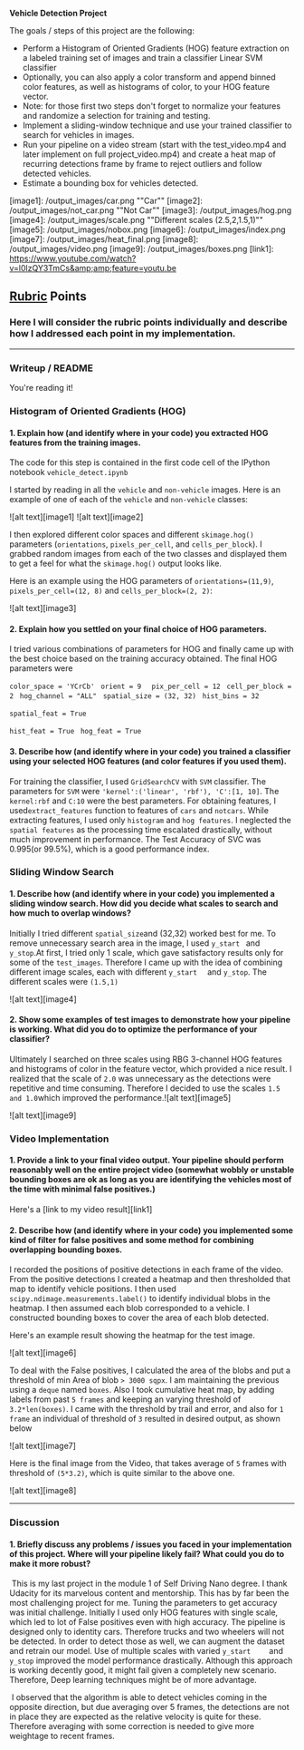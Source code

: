 **Vehicle Detection Project**

The goals / steps of this project are the following:

* Perform a Histogram of Oriented Gradients (HOG) feature extraction on a labeled training set of images and train a classifier Linear SVM classifier
* Optionally, you can also apply a color transform and append binned color features, as well as histograms of color, to your HOG feature vector. 
* Note: for those first two steps don't forget to normalize your features and randomize a selection for training and testing.
* Implement a sliding-window technique and use your trained classifier to search for vehicles in images.
* Run your pipeline on a video stream (start with the test_video.mp4 and later implement on full project_video.mp4) and create a heat map of recurring detections frame by frame to reject outliers and follow detected vehicles.
* Estimate a bounding box for vehicles detected.

[//]: # "Image References"
[image1]: /output_images/car.png	""Car""
[image2]: /output_images/not_car.png	""Not Car""
[image3]: /output_images/hog.png
[image4]: /output_images/scale.png	""Different scales (2.5,2,1.5,1)""
[image5]: /output_images/nobox.png
[image6]: /output_images/index.png
[image7]: /output_images/heat_final.png
[image8]: /output_images/video.png
[image9]: /output_images/boxes.png
[link1]: https://www.youtube.com/watch?v=l0lzQY3TmCs&amp;amp;feature=youtu.be

## [Rubric](https://review.udacity.com/#!/rubrics/513/view) Points
### Here I will consider the rubric points individually and describe how I addressed each point in my implementation.  

---
### Writeup / README
You're reading it!

### Histogram of Oriented Gradients (HOG)

#### 1. Explain how (and identify where in your code) you extracted HOG features from the training images.

The code for this step is contained in the first code cell of the IPython notebook `vehicle_detect.ipynb`  

I started by reading in all the `vehicle` and `non-vehicle` images.  Here is an example of one of each of the `vehicle` and `non-vehicle` classes:

![alt text][image1]
![alt text][image2]

I then explored different color spaces and different `skimage.hog()` parameters (`orientations`, `pixels_per_cell`, and `cells_per_block`).  I grabbed random images from each of the two classes and displayed them to get a feel for what the `skimage.hog()` output looks like.

Here is an example using the HOG parameters of `orientations=(11,9)`, `pixels_per_cell=(12, 8)` and `cells_per_block=(2, 2)`:


![alt text][image3]

#### 2. Explain how you settled on your final choice of HOG parameters.

I tried various combinations of parameters for HOG and finally came up with the best choice based on the training accuracy obtained. The final HOG parameters were

`color_space = 'YCrCb' `
`orient = 9  `
`pix_per_cell = 12 `
`cell_per_block = 2 `
`hog_channel = "ALL" `
`spatial_size = (32, 32) `
`hist_bins = 32  `

`spatial_feat = True`

 `hist_feat = True `
`hog_feat = True `

#### 3. Describe how (and identify where in your code) you trained a classifier using your selected HOG features (and color features if you used them).

For training the classifier, I used `GridSearchCV` with `SVM` classifier. The parameters for `SVM` were `'kernel':('linear', 'rbf'), 'C':[1, 10]`. The `kernel:rbf` and `C:10` were the best parameters. For obtaining features, I used`extract_features` function to features of `cars` and `notcars`. While extracting features, I used only `histogram` and `hog features`. I neglected the `spatial features` as the processing time escalated drastically, without much improvement in performance. The Test Accuracy of SVC was 0.995(or 99.5%), which is a good performance index. 

### Sliding Window Search

#### 1. Describe how (and identify where in your code) you implemented a sliding window search.  How did you decide what scales to search and how much to overlap windows?

Initially I tried different `spatial_size`and (32,32) worked best for me.  To remove unnecessary search area  in the image, I used `y_start	` and `y_stop`.At first, I tried only 1 scale, which gave satisfactory results only for some of the `test_images`. Therefore I came up with the idea of combining different image scales, each with different `y_start	` and `y_stop`. The different scales were `(1.5,1)`

![alt text][image4]

#### 2. Show some examples of test images to demonstrate how your pipeline is working.  What did you do to optimize the performance of your classifier?

Ultimately I searched on three scales using RBG 3-channel HOG features and histograms of color in the feature vector, which provided a nice result. I realized that the scale of `2.0` was unnecessary as the detections were repetitive and time consuming. Therefore I decided to use the scales `1.5 and 1.0`which improved the performance.![alt text][image5]

![alt text][image9]

### Video Implementation

#### 1. Provide a link to your final video output.  Your pipeline should perform reasonably well on the entire project video (somewhat wobbly or unstable bounding boxes are ok as long as you are identifying the vehicles most of the time with minimal false positives.)
Here's a [link to my video  result][link1]


#### 2. Describe how (and identify where in your code) you implemented some kind of filter for false positives and some method for combining overlapping bounding boxes.

I recorded the positions of positive detections in each frame of the video.  From the positive detections I created a heatmap and then thresholded that map to identify vehicle positions.  I then used `scipy.ndimage.measurements.label()` to identify individual blobs in the heatmap.  I then assumed each blob corresponded to a vehicle.  I constructed bounding boxes to cover the area of each blob detected.  

Here's an example result showing the heatmap for the test image.

![alt text][image6]

To deal with the False positives, I calculated the area of the blobs and put a threshold of min Area of blob   `> 3000 sqpx`.  I am maintaining the previous using a `deque` named `boxes`. Also I took cumulative heat map, by adding labels from past `5 frames` and keeping an varying threshold of `3.2*len(boxes)`. I came with the threshold by trail and error, and also for `1 frame` an individual of threshold of `3` resulted in desired output, as shown below

![alt text][image7]

Here is the final image from the Video, that takes average of `5` frames with threshold of `(5*3.2)`, which is quite similar to the above one.

![alt text][image8]

---

### Discussion

#### 1. Briefly discuss any problems / issues you faced in your implementation of this project.  Where will your pipeline likely fail?  What could you do to make it more robust?

​	This is my last project in the module 1 of Self Driving Nano degree. I thank Udacity for its marvelous content and mentorship. This has by far been the most challenging project for me. Tuning the parameters to get accuracy was initial challenge. Initially I used only HOG features with single scale, which led to lot of False positives even with high accuracy. The pipeline is designed only to identity cars. Therefore trucks and two wheelers will not be detected. In order to detect those as well, we can augment the dataset and retrain our model. Use of multiple scales with varied `y_start	` and `y_stop` improved the model performance drastically. Although this approach is working decently good, it might fail given a completely new scenario. Therefore, Deep learning techniques might be of more advantage. 

​	I observed that the algorithm is able to detect vehicles coming in the opposite direction, but due averaging over 5 frames, the detections are not in place they are expected as the relative velocity is quite for these. Therefore averaging with some correction is needed to give more weightage to recent frames.

​	
